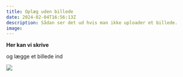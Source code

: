 ```yaml
---
title: Oplæg uden billede
date: 2024-02-04T16:56:13Z
description: Sådan ser det ud hvis man ikke uploader et billede.
image:
---
```

**Her kan vi skrive**

og lægge et billede ind

![](/img/autoscreenshot.png)



